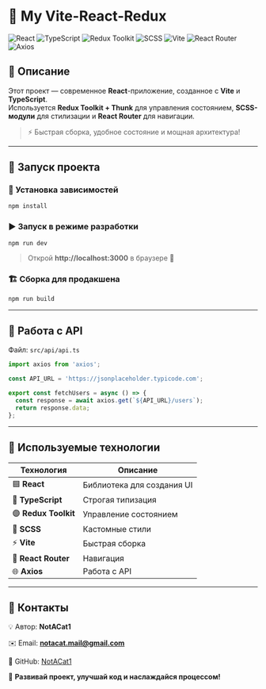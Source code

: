 # 🚀 My Vite-React-Redux

![React](https://img.shields.io/badge/React-20232A?style=for-the-badge&logo=react&logoColor=61DAFB)
![TypeScript](https://img.shields.io/badge/TypeScript-3178C6?style=for-the-badge&logo=typescript&logoColor=white)
![Redux Toolkit](https://img.shields.io/badge/Redux%20Toolkit-764ABC?style=for-the-badge&logo=redux&logoColor=white)
![SCSS](https://img.shields.io/badge/SCSS-CC6699?style=for-the-badge&logo=sass&logoColor=white)
![Vite](https://img.shields.io/badge/Vite-646CFF?style=for-the-badge&logo=vite&logoColor=white)
![React Router](https://img.shields.io/badge/React%20Router-CA4245?style=for-the-badge&logo=react-router&logoColor=white)
![Axios](https://img.shields.io/badge/Axios-5A29E4?style=for-the-badge)

## 📝 Описание

Этот проект — современное **React**-приложение, созданное с **Vite** и **TypeScript**.  
Используется **Redux Toolkit + Thunk** для управления состоянием, **SCSS-модули** для стилизации и **React Router** для навигации.

> ⚡ Быстрая сборка, удобное состояние и мощная архитектура!

---

## 🚀 **Запуск проекта**

### 🔧 Установка зависимостей

```bash
npm install
```

### ▶️ Запуск в режиме разработки

```bash
npm run dev
```

> Открой **http://localhost:3000** в браузере 🚀

### 🏗 Сборка для продакшена

```bash
npm run build
```

---

## 📡 **Работа с API**

Файл: `src/api/api.ts`

```ts
import axios from 'axios';

const API_URL = 'https://jsonplaceholder.typicode.com';

export const fetchUsers = async () => {
  const response = await axios.get(`${API_URL}/users`);
  return response.data;
};
```

---

## 🎨 **Используемые технологии**

| Технология           | Описание                   |
| -------------------- | -------------------------- |
| 🟦 **React**         | Библиотека для создания UI |
| 🔷 **TypeScript**    | Строгая типизация          |
| 🟣 **Redux Toolkit** | Управление состоянием      |
| 🎨 **SCSS**          | Кастомные стили            |
| ⚡ **Vite**          | Быстрая сборка             |
| 🚦 **React Router**  | Навигация                  |
| 🌐 **Axios**         | Работа с API               |

---

## 📌 **Контакты**

💡 Автор: **NotACat1**

✉️ Email: **notacat.mail@gmail.com**

📌 GitHub: [NotACat1](https://github.com/NotACat1)

🚀 **Развивай проект, улучшай код и наслаждайся процессом!**
